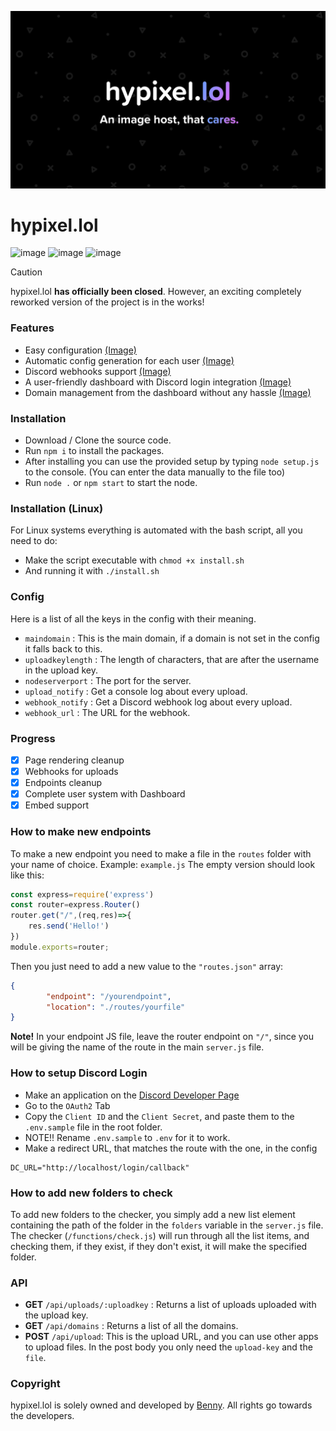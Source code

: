 ![Banner](hypixel.png)
# hypixel.lol
![image](https://img.shields.io/badge/JavaScript-323330?style=for-the-badge&logo=javascript&logoColor=F7DF1E)
![image](https://img.shields.io/badge/Express.js-000000?style=for-the-badge&logo=express&logoColor=white)
![image](https://img.shields.io/badge/json-5E5C5C?style=for-the-badge&logo=json&logoColor=white)

> [!CAUTION]
> hypixel.lol **has officially been closed**. However, an exciting completely reworked version of the project is in the works!

### Features
- Easy configuration [(Image)](/preview/config.png)
- Automatic config generation for each user [(Image)](/preview/key.png)
- Discord webhooks support [(Image)](/preview/webhook.png)
- A user-friendly dashboard with Discord login integration [(Image)](/preview/user.png)
- Domain management from the dashboard without any hassle [(Image)](/preview/domains.png)

### Installation
- Download / Clone the source code.
- Run `npm i` to install the packages.
- After installing you can use the provided setup by typing `node setup.js` to the console. (You can enter the data manually to the file too)
- Run `node .` or `npm start` to start the node.

### Installation (Linux)
For Linux systems everything is automated with the bash script, all you need to do:
- Make the script executable with `chmod +x install.sh`
- And running it with `./install.sh`

### Config
Here is a list of all the keys in the config with their meaning.  

- `maindomain` : This is the main domain, if a domain is not set in the config it falls back to this.  
- `uploadkeylength` : The length of characters, that are after the username in the upload key.  
- `nodeserverport` : The port for the server.
- `upload_notify` : Get a console log about every upload.
- `webhook_notify` : Get a Discord webhook log about every upload.
- `webhook_url` : The URL for the webhook.

### Progress
- [X] Page rendering cleanup
- [X] Webhooks for uploads
- [X] Endpoints cleanup
- [X] Complete user system with Dashboard
- [X] Embed support

### How to make new endpoints
To make a new endpoint you need to make a file in the `routes` folder with your name of choice. Example: `example.js`
The empty version should look like this:
```js
const express=require('express')
const router=express.Router()
router.get("/",(req,res)=>{
    res.send('Hello!')
})
module.exports=router;
```

Then you just need to add a new value to the `"routes.json"` array:
```json
{
        "endpoint": "/yourendpoint",
        "location": "./routes/yourfile"
}
```

**Note!**
In your endpoint JS file, leave the router endpoint on `"/"`, since you will be giving the name of the route in the main `server.js` file.

### How to setup Discord Login
- Make an application on the [Discord Developer Page](https://discord.com/developers/applications)
- Go to the `OAuth2` Tab
- Copy the `Client ID` and the `Client Secret`, and paste them to the `.env.sample` file in the root folder.
- NOTE!! Rename `.env.sample` to `.env` for it to work.
- Make a redirect URL, that matches the route with the one, in the config

```
DC_URL="http://localhost/login/callback"
```


### How to add new folders to check
To add new folders to the checker, you simply add a new list element containing the path of the folder in the `folders` variable in the `server.js` file. The checker (`/functions/check.js`) will run through all the list items, and checking them, if they exist, if they don't exist, it will make the specified folder.

### API
- **GET** `/api/uploads/:uploadkey` : Returns a list of uploads uploaded with the upload key.
- **GET** `/api/domains` : Returns a list of all the domains.
- **POST** `/api/upload`: This is the upload URL, and you can use other apps to upload files. In the post body you only need the `upload-key` and the `file`.

### Copyright
hypixel.lol is solely owned and developed by [Benny](https://github.com/bentettmar). All rights go towards the developers.
